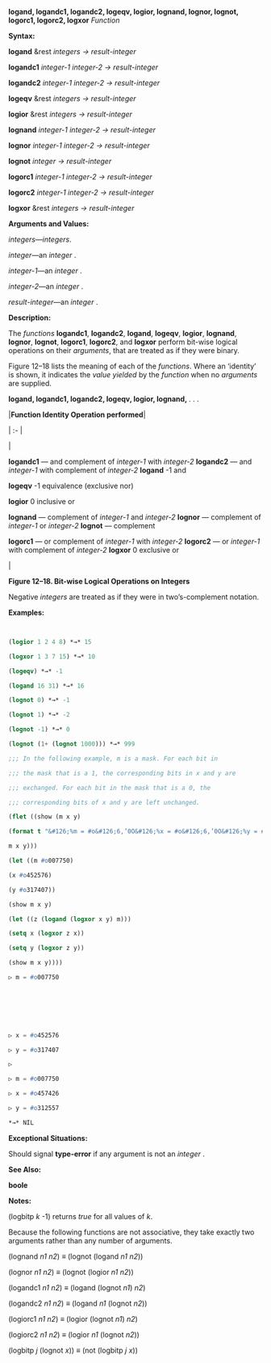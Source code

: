 **logand, logandc1, logandc2, logeqv, logior, lognand, lognor, lognot, logorc1, logorc2, logxor** *Function* 



**Syntax:** 



**logand** &amp;rest *integers → result-integer* 



**logandc1** *integer-1 integer-2 → result-integer* 



**logandc2** *integer-1 integer-2 → result-integer* 



**logeqv** &amp;rest *integers → result-integer* 



**logior** &amp;rest *integers → result-integer* 



**lognand** *integer-1 integer-2 → result-integer* 



**lognor** *integer-1 integer-2 → result-integer* 



**lognot** *integer → result-integer* 



**logorc1** *integer-1 integer-2 → result-integer* 



**logorc2** *integer-1 integer-2 → result-integer* 



**logxor** &amp;rest *integers → result-integer* 



**Arguments and Values:** 



*integers*—*integers*. 



*integer*—an *integer* . 



*integer-1*—an *integer* . 



*integer-2*—an *integer* . 



*result-integer*—an *integer* . 



**Description:** 



The *functions* **logandc1**, **logandc2**, **logand**, **logeqv**, **logior**, **lognand**, **lognor**, **lognot**, **logorc1**, **logorc2**, and **logxor** perform bit-wise logical operations on their *arguments*, that are treated as if they were binary. 



Figure 12–18 lists the meaning of each of the *functions*. Where an ‘identity’ is shown, it indicates the *value yielded* by the *function* when no *arguments* are supplied. 







 



 



**logand, logandc1, logandc2, logeqv, logior, lognand,** *. . .* 



|**Function Identity Operation performed**|

| :- |

|<p>**logandc1** — and complement of *integer-1* with *integer-2* **logandc2** — and *integer-1* with complement of *integer-2* **logand** -1 and </p><p>**logeqv** -1 equivalence (exclusive nor) </p><p>**logior** 0 inclusive or </p><p>**lognand** — complement of *integer-1* and *integer-2* **lognor** — complement of *integer-1* or *integer-2* **lognot** — complement </p><p>**logorc1** — or complement of *integer-1* with *integer-2* **logorc2** — or *integer-1* with complement of *integer-2* **logxor** 0 exclusive or</p>|





**Figure 12–18. Bit-wise Logical Operations on Integers** 



Negative *integers* are treated as if they were in two’s-complement notation. 



**Examples:**
```lisp
 

(logior 1 2 4 8) *→* 15 

(logxor 1 3 7 15) *→* 10 

(logeqv) *→* -1 

(logand 16 31) *→* 16 

(lognot 0) *→* -1 

(lognot 1) *→* -2 

(lognot -1) *→* 0 

(lognot (1+ (lognot 1000))) *→* 999 

;;; In the following example, m is a mask. For each bit in 

;;; the mask that is a 1, the corresponding bits in x and y are 

;;; exchanged. For each bit in the mask that is a 0, the 

;;; corresponding bits of x and y are left unchanged. 

(flet ((show (m x y) 

(format t "&#126;%m = #o&#126;6,’0O&#126;%x = #o&#126;6,’0O&#126;%y = #o&#126;6,’0O&#126;%" 

m x y))) 

(let ((m #o007750) 

(x #o452576) 

(y #o317407)) 

(show m x y) 

(let ((z (logand (logxor x y) m))) 

(setq x (logxor z x)) 

(setq y (logxor z y)) 

(show m x y)))) 

▷ m = #o007750 



 

 

▷ x = #o452576 

▷ y = #o317407 

▷ 

▷ m = #o007750 

▷ x = #o457426 

▷ y = #o312557 

*→* NIL 


```
**Exceptional Situations:** 



Should signal **type-error** if any argument is not an *integer* . 



**See Also:** 



**boole** 



**Notes:** 



(logbitp *k* -1) returns *true* for all values of *k*. 



Because the following functions are not associative, they take exactly two arguments rather than any number of arguments. 



(lognand *n1 n2*) *≡* (lognot (logand *n1 n2*)) 



(lognor *n1 n2*) *≡* (lognot (logior *n1 n2*)) 



(logandc1 *n1 n2*) *≡* (logand (lognot *n1*) *n2*) 



(logandc2 *n1 n2*) *≡* (logand *n1* (lognot *n2*)) 



(logiorc1 *n1 n2*) *≡* (logior (lognot *n1*) *n2*) 



(logiorc2 *n1 n2*) *≡* (logior *n1* (lognot *n2*)) 



(logbitp *j* (lognot *x*)) *≡* (not (logbitp *j x*)) 



